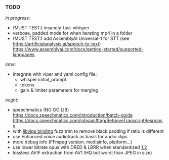 ### TODO
*in progress:*

- (MUST TEST:) insanely-fast-whisper
- verbose, padded mode for when iterating mp4 in a folder
- (MUST TEST:) add AssemblyAI Universal-1 for STT (see https://artificialanalysis.ai/speech-to-text)  
https://www.assemblyai.com/docs/getting-started/supported-languages

*later:*

- integrate with viper and yaml config file:
    - whisper initial_prompt
    - tokens
    - gain & limiter parameters for merging


*might:*

- speechmatics (NO GO LIB) https://docs.speechmatics.com/introduction/batch-guide	 https://docs.speechmatics.com/jobsapi#tag/RetrieveTranscriptResponse
- with [libvips binding](https://github.com/h2non/bimg) fuzz trim to remove black padding if ratio is different
- use Enhanced voice audiotrack as basis for audio clips
- more debug info (FFmpeg version, mediainfo, platform...)
- use lower bitrate opus with DRED & LBRR when standardized [1](https://opus-codec.org/),[2](https://datatracker.ietf.org/doc/draft-ietf-mlcodec-opus-extension/)
- lossless AVIF extraction from AV1 (HQ but worst than JPEG in size)

